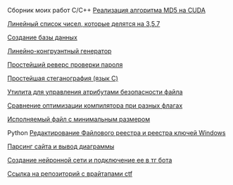 Сборник моих работ 
C/C++
[Реализация алгоритма MD5 на CUDA](с,%20с++/CUDA_MD5/README.md)

[Линейный список чисел, которые делятся на 3,5,7](с,%20с++/357/README.md)

[Создание базы данных](с,%20с++/бд/README.md)

[Линейно-конгруэнтный генератор](с,%20с++/лкг/README.md)

[Простейший реверс проверки пароля](с,%20с++/oib6%20guard%20what/README.md)

[Простейшая стеганография (язык С)](с,%20с++/oib8/README.md)

[Утилита для управления атрибутами безопасности файла](с,%20с++/oib12/README.md)

[Сравнение оптимизации компилятора при разных флагах](с,%20с++/yap1/README.md)

[Исполняемый файл с минимальным размером](с,%20с++/yap2-минимальный_exe/README.md)

Python
[Редактирование Файлового реестра и реестра ключей Windows](python/ЦК1/README.md)

[Парсинг сайта и вывод диаграммы](python/ЦК2/README.md)

[Создание нейронной сети и подключение ее в тг бота](python/ЦК3-4/README.md)

[Ссылка на репозиторий с врайтапами ctf](https://github.com/Ogneva2Vasilisa/ctf)

